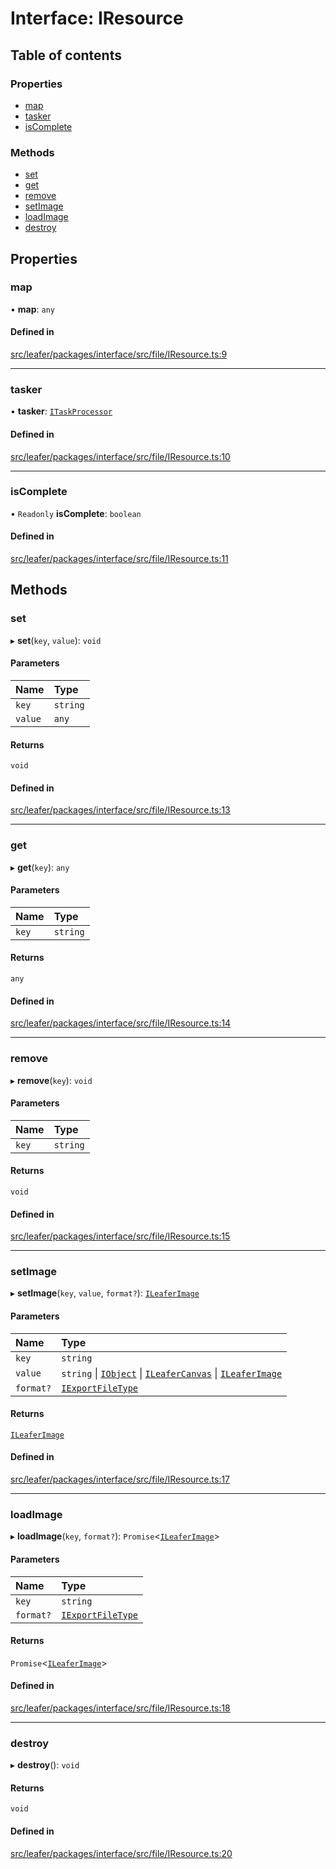 # Interface: IResource

## Table of contents

### Properties

- [map](IResource.md#map)
- [tasker](IResource.md#tasker)
- [isComplete](IResource.md#iscomplete)

### Methods

- [set](IResource.md#set)
- [get](IResource.md#get)
- [remove](IResource.md#remove)
- [setImage](IResource.md#setimage)
- [loadImage](IResource.md#loadimage)
- [destroy](IResource.md#destroy)

## Properties

### map

• **map**: `any`

#### Defined in

[src/leafer/packages/interface/src/file/IResource.ts:9](https://github.com/leaferjs/leafer/blob/ce388543b1c91bc943ac7537f94ff47adf234c5d/packages/interface/src/file/IResource.ts#L9)

___

### tasker

• **tasker**: [`ITaskProcessor`](ITaskProcessor.md)

#### Defined in

[src/leafer/packages/interface/src/file/IResource.ts:10](https://github.com/leaferjs/leafer/blob/ce388543b1c91bc943ac7537f94ff47adf234c5d/packages/interface/src/file/IResource.ts#L10)

___

### isComplete

• `Readonly` **isComplete**: `boolean`

#### Defined in

[src/leafer/packages/interface/src/file/IResource.ts:11](https://github.com/leaferjs/leafer/blob/ce388543b1c91bc943ac7537f94ff47adf234c5d/packages/interface/src/file/IResource.ts#L11)

## Methods

### set

▸ **set**(`key`, `value`): `void`

#### Parameters

| Name | Type |
| :------ | :------ |
| `key` | `string` |
| `value` | `any` |

#### Returns

`void`

#### Defined in

[src/leafer/packages/interface/src/file/IResource.ts:13](https://github.com/leaferjs/leafer/blob/ce388543b1c91bc943ac7537f94ff47adf234c5d/packages/interface/src/file/IResource.ts#L13)

___

### get

▸ **get**(`key`): `any`

#### Parameters

| Name | Type |
| :------ | :------ |
| `key` | `string` |

#### Returns

`any`

#### Defined in

[src/leafer/packages/interface/src/file/IResource.ts:14](https://github.com/leaferjs/leafer/blob/ce388543b1c91bc943ac7537f94ff47adf234c5d/packages/interface/src/file/IResource.ts#L14)

___

### remove

▸ **remove**(`key`): `void`

#### Parameters

| Name | Type |
| :------ | :------ |
| `key` | `string` |

#### Returns

`void`

#### Defined in

[src/leafer/packages/interface/src/file/IResource.ts:15](https://github.com/leaferjs/leafer/blob/ce388543b1c91bc943ac7537f94ff47adf234c5d/packages/interface/src/file/IResource.ts#L15)

___

### setImage

▸ **setImage**(`key`, `value`, `format?`): [`ILeaferImage`](ILeaferImage.md)

#### Parameters

| Name | Type |
| :------ | :------ |
| `key` | `string` |
| `value` | `string` \| [`IObject`](IObject.md) \| [`ILeaferCanvas`](ILeaferCanvas.md) \| [`ILeaferImage`](ILeaferImage.md) |
| `format?` | [`IExportFileType`](../modules.md#iexportfiletype) |

#### Returns

[`ILeaferImage`](ILeaferImage.md)

#### Defined in

[src/leafer/packages/interface/src/file/IResource.ts:17](https://github.com/leaferjs/leafer/blob/ce388543b1c91bc943ac7537f94ff47adf234c5d/packages/interface/src/file/IResource.ts#L17)

___

### loadImage

▸ **loadImage**(`key`, `format?`): `Promise`\<[`ILeaferImage`](ILeaferImage.md)\>

#### Parameters

| Name | Type |
| :------ | :------ |
| `key` | `string` |
| `format?` | [`IExportFileType`](../modules.md#iexportfiletype) |

#### Returns

`Promise`\<[`ILeaferImage`](ILeaferImage.md)\>

#### Defined in

[src/leafer/packages/interface/src/file/IResource.ts:18](https://github.com/leaferjs/leafer/blob/ce388543b1c91bc943ac7537f94ff47adf234c5d/packages/interface/src/file/IResource.ts#L18)

___

### destroy

▸ **destroy**(): `void`

#### Returns

`void`

#### Defined in

[src/leafer/packages/interface/src/file/IResource.ts:20](https://github.com/leaferjs/leafer/blob/ce388543b1c91bc943ac7537f94ff47adf234c5d/packages/interface/src/file/IResource.ts#L20)
